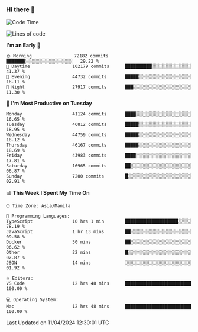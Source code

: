 ### Hi there 👋

<!--START_SECTION:waka-->
![Code Time](http://img.shields.io/badge/Code%20Time-5%2C031%20hrs%2020%20mins-blue)

![Lines of code](https://img.shields.io/badge/From%20Hello%20World%20I%27ve%20Written-112.0%20million%20lines%20of%20code-blue)

**I'm an Early 🐤** 

```text
🌞 Morning                72182 commits       ███████░░░░░░░░░░░░░░░░░░   29.22 % 
🌆 Daytime                102179 commits      ██████████░░░░░░░░░░░░░░░   41.37 % 
🌃 Evening                44732 commits       █████░░░░░░░░░░░░░░░░░░░░   18.11 % 
🌙 Night                  27917 commits       ███░░░░░░░░░░░░░░░░░░░░░░   11.30 % 
```
📅 **I'm Most Productive on Tuesday** 

```text
Monday                   41124 commits       ████░░░░░░░░░░░░░░░░░░░░░   16.65 % 
Tuesday                  46812 commits       █████░░░░░░░░░░░░░░░░░░░░   18.95 % 
Wednesday                44759 commits       █████░░░░░░░░░░░░░░░░░░░░   18.12 % 
Thursday                 46167 commits       █████░░░░░░░░░░░░░░░░░░░░   18.69 % 
Friday                   43983 commits       ████░░░░░░░░░░░░░░░░░░░░░   17.81 % 
Saturday                 16965 commits       ██░░░░░░░░░░░░░░░░░░░░░░░   06.87 % 
Sunday                   7200 commits        █░░░░░░░░░░░░░░░░░░░░░░░░   02.91 % 
```


📊 **This Week I Spent My Time On** 

```text
🕑︎ Time Zone: Asia/Manila

💬 Programming Languages: 
TypeScript               10 hrs 1 min        ████████████████████░░░░░   78.19 % 
JavaScript               1 hr 13 mins        ██░░░░░░░░░░░░░░░░░░░░░░░   09.58 % 
Docker                   50 mins             ██░░░░░░░░░░░░░░░░░░░░░░░   06.62 % 
Other                    22 mins             █░░░░░░░░░░░░░░░░░░░░░░░░   02.87 % 
JSON                     14 mins             ░░░░░░░░░░░░░░░░░░░░░░░░░   01.92 % 

🔥 Editors: 
VS Code                  12 hrs 48 mins      █████████████████████████   100.00 % 

💻 Operating System: 
Mac                      12 hrs 48 mins      █████████████████████████   100.00 % 
```


 Last Updated on 11/04/2024 12:30:01 UTC
<!--END_SECTION:waka-->


<!--
**rad182/rad182** is a ✨ _special_ ✨ repository because its `README.md` (this file) appears on your GitHub profile.

Here are some ideas to get you started:

- 🔭 I’m currently working on ...
- 🌱 I’m currently learning ...
- 👯 I’m looking to collaborate on ...
- 🤔 I’m looking for help with ...
- 💬 Ask me about ...
- 📫 How to reach me: ...
- 😄 Pronouns: ...
- ⚡ Fun fact: ...
-->
